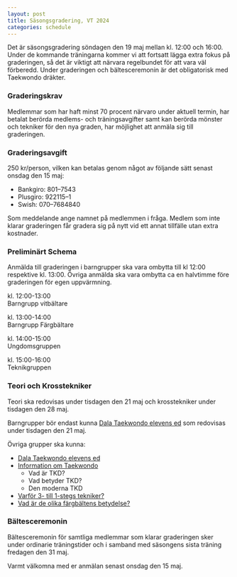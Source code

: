 ```yaml
---
layout: post
title: Säsongsgradering, VT 2024
categories: schedule
---
```


Det är säsongsgradering söndagen den 19 maj mellan kl. 12:00 och 16:00. Under de kommande träningarna kommer vi att fortsatt lägga extra fokus på graderingen, så det är viktigt att närvara regelbundet för att vara väl förberedd. Under graderingen och bältesceremonin är det obligatorisk med Taekwondo dräkter.

### Graderingskrav

Medlemmar som har haft minst 70 procent närvaro under aktuell termin, har betalat berörda medlems- och träningsavgifter samt kan berörda mönster och tekniker för den nya graden, har möjlighet att anmäla sig till graderingen.

### Graderingsavgift

250 kr/person, vilken kan betalas genom något av följande sätt senast onsdag den 15 maj:

- Bankgiro: 801–7543
- Plusgiro: 922115–1
- Swish: 070–7684840

Som meddelande ange namnet på medlemmen i fråga. Medlem som inte klarar graderingen får gradera sig på nytt vid ett annat tillfälle utan extra kostnader.

### Preliminärt Schema

Anmälda till graderingen i barngrupper ska vara ombytta till kl 12:00 respektive kl. 13:00. Övriga anmälda ska vara ombytta ca en halvtimme före graderingen för egen uppvärmning.

kl. 12:00-13:00  
Barngrupp vitbältare

kl. 13:00-14:00  
Barngrupp Färgbältare

kl. 14:00-15:00  
Ungdomsgruppen

kl. 15:00-16:00  
Teknikgruppen

### Teori och Krosstekniker

Teori ska redovisas under tisdagen den 21 maj och krosstekniker under tisdagen den 28 maj.

Barngrupper bör endast kunna [Dala Taekwondo elevens ed](/taekwondo#klubbens-ed) som redovisas under tisdagen den 21 maj.

Övriga grupper ska kunna:

- [Dala Taekwondo elevens ed](/taekwondo#klubbens-ed)
- [Information om Taekwondo](/taekwondo#taekwondo)
  - Vad är TKD?
  - Vad betyder TKD?
  - Den moderna TKD
- [Varför 3- till 1-stegs tekniker?](/taekwondo#stegstekniker)
- [Vad är de olika färgbältens betydelse?](/taekwondo#baltesfarger)

### Bältesceremonin

Bältesceremonin för samtliga medlemmar som klarar graderingen sker under ordinarie träningstider och i samband med säsongens sista träning fredagen den 31 maj.

Varmt välkomna med er anmälan senast onsdag den 15 maj.
